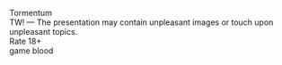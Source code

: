 Tormentum   
TW! — The presentation may contain unpleasant images or touch upon unpleasant topics.  
Rate 18+  
game blood
